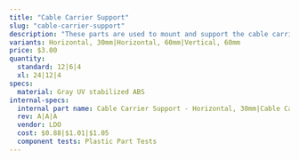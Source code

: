 ```yaml
---
title: "Cable Carrier Support"
slug: "cable-carrier-support"
description: "These parts are used to mount and support the cable carriers. The gusset also functions as an area for cables, tubes, and the LED light strip to be routed through."
variants: Horizontal, 30mm|Horizontal, 60mm|Vertical, 60mm
price: $3.00
quantity:
  standard: 12|6|4
  xl: 24|12|4
specs:
  material: Gray UV stabilized ABS
internal-specs:
  internal part name: Cable Carrier Support - Horizontal, 30mm|Cable Carrier Support - Horizontal, 60mm|Cable Carrier Support - Vertical, 60mm
  rev: A|A|A
  vendor: LDO
  cost: $0.88|$1.01|$1.05
  component tests: Plastic Part Tests
---
```

